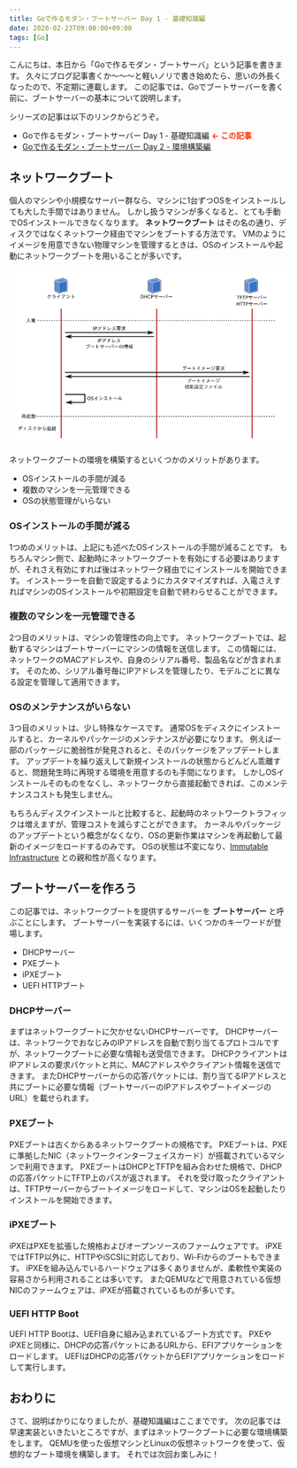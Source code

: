 ```yaml
---
title: Goで作るモダン・ブートサーバー Day 1 - 基礎知識編
date: 2020-02-23T09:00:00+09:00
tags: [Go]
---
```


こんにちは、本日から「Goで作るモダン・ブートサーバ」という記事を書きます。
久々にブログ記事書くか〜〜〜と軽いノリで書き始めたら、思いの外長くなったので、不定期に連載します。
この記事では、Goでブートサーバーを書く前に、ブートサーバーの基本について説明します。

シリーズの記事は以下のリンクからどうぞ。

- Goで作るモダン・ブートサーバー Day 1 - 基礎知識編 <strong style='color:#ff3200'>← この記事</strong>
- [Goで作るモダン・ブートサーバー Day 2 - 環境構築編][day2]

## ネットワークブート

個人のマシンや小規模なサーバー群なら、マシンに1台ずつOSをインストールしても大した手間ではありません。
しかし扱うマシンが多くなると、とても手動でOSインストールできなくなります。
**ネットワークブート** はその名の通り、ディスクではなくネットワーク経由でマシンをブートする方法です。
VMのようにイメージを用意できない物理マシンを管理するときは、OSのインストールや起動にネットワークブートを用いることが多いです。

![ネットワークブートの図](./network-boot-diagram.png)

ネットワークブートの環境を構築するといくつかのメリットがあります。

- OSインストールの手間が減る
- 複数のマシンを一元管理できる
- OSの状態管理がいらない

### OSインストールの手間が減る

1つめのメリットは、上記にも述べたOSインストールの手間が減ることです。
もちろんマシン側で、起動時にネットワークブートを有効にする必要はありますが、それさえ有効にすれば後はネットワーク経由でにインストールを開始できます。
インストーラーを自動で設定するようにカスタマイズすれば、入電さえすればマシンのOSインストールや初期設定を自動で終わらせることができます。

### 複数のマシンを一元管理できる

2つ目のメリットは、マシンの管理性の向上です。
ネットワークブートでは、起動するマシンはブートサーバーにマシンの情報を送信します。
この情報には、ネットワークのMACアドレスや、自身のシリアル番号、製品名などが含まれます。
そのため、シリアル番号毎にIPアドレスを管理したり、モデルごとに異なる設定を管理して適用できます。

### OSのメンテナンスがいらない

3つ目のメリットは、少し特殊なケースです。
通常OSをディスクにインストールすると、カーネルやパッケージのメンテナンスが必要になります。
例えば一部のパッケージに脆弱性が発見されると、そのパッケージをアップデートします。
アップデートを繰り返えして新規インストールの状態からどんどん乖離すると、問題発生時に再現する環境を用意するのも手間になります。
しかしOSインストールそのものをなくし、ネットワークから直接起動できれば、このメンテナンスコストも発生しません。

もちろんディスクインストールと比較すると、起動時のネットワークトラフィックは増えますが、管理コストを減らすことができます。
カーネルやパッケージのアップデートという概念がなくなり、OSの更新作業はマシンを再起動して最新のイメージをロードするのみです。
OSの状態は不変になり、[Immutable Infrastructure][] との親和性が高くなります。

## ブートサーバーを作ろう

この記事では、ネットワークブートを提供するサーバーを **ブートサーバー** と呼ぶことにします。
ブートサーバーを実装するには、いくつかのキーワードが登場します。

- DHCPサーバー
- PXEブート
- iPXEブート
- UEFI HTTPブート

### DHCPサーバー

まずはネットワークブートに欠かせないDHCPサーバーです。
DHCPサーバーは、ネットワークでおなじみのIPアドレスを自動で割り当てるプロトコルですが、ネットワークブートに必要な情報も送受信できます。
DHCPクライアントはIPアドレスの要求パケットと共に、MACアドレスやクライアント情報を送信できます。
またDHCPサーバーからの応答パケットには、割り当てるIPアドレスと共にブートに必要な情報（ブートサーバーのIPアドレスやブートイメージのURL）を載せられます。

### PXEブート

PXEブートは古くからあるネットワークブートの規格です。
PXEブートは、PXEに準拠したNIC（ネットワークインターフェイスカード）が搭載されているマシンで利用できます。
PXEブートはDHCPとTFTPを組み合わせた規格で、DHCPの応答パケットにTFTP上のパスが返されます。
それを受け取ったクライアントは、TFTPサーバーからブートイメージをロードして、マシンはOSを起動したりインストールを開始できます。

### iPXEブート

iPXEはPXEを拡張した規格およびオープンソースのファームウェアです。
iPXEではTFTP以外に、HTTPやiSCSIに対応しており、Wi-Fiからのブートもできます。
iPXEを組み込んでいるハードウェアは多くありませんが、柔軟性や実装の容易さから利用されることは多いです。
またQEMUなどで用意されている仮想NICのファームウェアは、iPXEが搭載されているものが多いです。

### UEFI HTTP Boot

UEFI HTTP Bootは、UEFI自身に組み込まれているブート方式です。
PXEやiPXEと同様に、DHCPの応答パケットにあるURLから、EFIアプリケーションをロードします。
UEFIはDHCPの応答パケットからEFIアプリケーションをロードして実行します。

## おわりに

さて、説明ばかりになりましたが、基礎知識編はここまでです。
次の記事では早速実装といきたいところですが、まずはネットワークブートに必要な環境構築をします。
QEMUを使った仮想マシンとLinuxの仮想ネットワークを使って、仮想的なブート環境を構築します。
それでは次回お楽しみに！

[Immutable Infrastructure]: http://chadfowler.com/2013/06/23/immutable-deployments.html
[PXE]: http://www.pix.net/software/pxeboot/
[iPXE]: https://ipxe.org/
[day2]: /2020/03/01/go-modern-bootserver-02/
